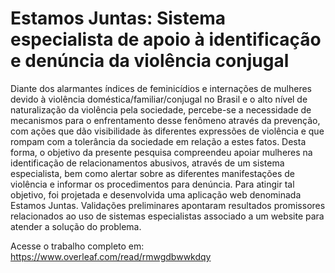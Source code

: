 # Estamos Juntas: Sistema especialista de apoio à identificação e denúncia da violência conjugal

Diante dos alarmantes índices de feminicídios e internações de mulheres devido à violência doméstica/familiar/conjugal no Brasil e o alto nível de naturalização da violência pela sociedade, percebe-se a necessidade de mecanismos para o enfrentamento desse fenômeno através da prevenção, com ações que dão visibilidade às diferentes expressões de violência e que rompam com a tolerância da sociedade em relação a estes fatos. Desta forma, o objetivo da presente pesquisa compreendeu apoiar mulheres na identificação de relacionamentos abusivos, através de um sistema especialista, bem como alertar sobre as diferentes manifestações de violência e informar os procedimentos para denúncia. Para atingir tal objetivo, foi projetada e desenvolvida uma aplicação web denominada Estamos Juntas. Validações preliminares apontaram resultados promissores relacionados ao uso de sistemas especialistas associado a um website para atender a solução do problema.

Acesse o trabalho completo em: https://www.overleaf.com/read/rmwgdbwwkdqy
